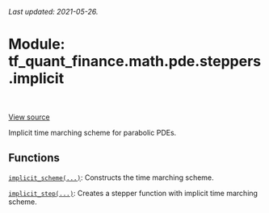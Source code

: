 <!--
This file is generated by a tool. Do not edit directly.
For open-source contributions the docs will be updated automatically.
-->

*Last updated: 2021-05-26.*

<div itemscope itemtype="http://developers.google.com/ReferenceObject">
<meta itemprop="name" content="tf_quant_finance.math.pde.steppers.implicit" />
<meta itemprop="path" content="Stable" />
</div>

# Module: tf_quant_finance.math.pde.steppers.implicit

<!-- Insert buttons and diff -->

<table class="tfo-notebook-buttons tfo-api" align="left">
</table>

<a target="_blank" href="https://github.com/google/tf-quant-finance/blob/master/tf_quant_finance/math/pde/steppers/implicit.py">View source</a>



Implicit time marching scheme for parabolic PDEs.



## Functions

[`implicit_scheme(...)`](../../../../tf_quant_finance/math/pde/steppers/implicit/implicit_scheme.md): Constructs the time marching scheme.

[`implicit_step(...)`](../../../../tf_quant_finance/math/pde/steppers/implicit/implicit_step.md): Creates a stepper function with implicit time marching scheme.

